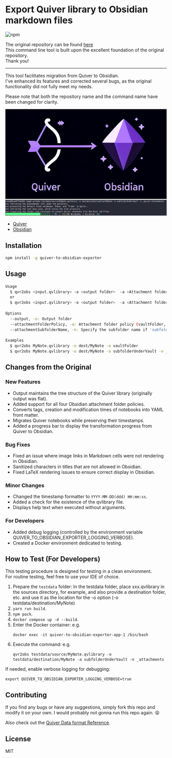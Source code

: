 # Export Quiver library to Obsidian markdown files

![npm](https://img.shields.io/npm/v/quiver-to-obsidian-exporter)

The original repository can be found  [here](https://github.com/Yukaii/quiver-markdown-exporter)  
This command line tool is built upon the excellent foundation of the original repository.  
Thank you!  

---

This tool facilitates migration from Quiver to Obsidian.  
I've enhanced its features and corrected several bugs, as the original functionality did not fully meet my needs.  

Please note that both the repository name and the command name have been changed for clarity.  

![App Concept Image](app-concept-image.png)
![App Running Image](app-running.png)

* [Quiver](https://yliansoft.com/)
* [Obsidian](https://obsidian.md/)


## Installation

```bash
npm install -g quiver-to-obsidian-exporter
```

## Usage

```bash
Usage
  $ qvr2obs <input.qvlibrary> -o <output folder>  -a <Attachment folder policy>
  or
  $ qvr2obs <input.qvlibrary> -o <output folder>  -a <Attachment folder policy> -n <Attachment subfolder name if needed>

Options
  --output, -o: Output folder
  --attachmentFolderPolicy, -a: Attachment folder policy (vaultFolder, subfolderUnderVault, sameFolderAsEachFile, subfolderUnderEachFolder). 'subfolderUnderVault' and 'subfolderUnderEachFolder' require subfolder name.
  --attachmentSubfolderName, -n: Specify the subfolder name if 'subfolderUnderVault' or 'subfolderUnderEachFolder' is selected as the attachmentFolderPolicy option.

Examples
  $ qvr2obs MyNote.qvlibrary -o dest/MyNote -a vaultFolder
  $ qvr2obs MyNote.qvlibrary -o dest/MyNote -a subfolderUnderVault -n _attachments
```


## Changes from the Original

### New Features

* Output maintains the tree structure of the Quiver library (originally output was flat).
* Added support for all four Obsidian attachment folder policies.
* Converts tags, creation and modification times of notebooks into YAML front matter.
* Migrates Quiver notebooks while preserving their timestamps.
* Added a progress bar to display the transformation progress from Quiver to Obsidian.

### Bug Fixes

* Fixed an issue where image links in Markdown cells were not rendering in Obsidian.
* Sanitized characters in titles that are not allowed in Obsidian.
* Fixed LaTeX rendering issues to ensure correct display in Obsidian.

### Minor Changes

* Changed the timestamp formatter to `YYYY-MM-DD(ddd) HH:mm:ss`.
* Added a check for the existence of the qvlibrary file.
* Displays help text when executed without arguments.

### For Developers

* Added debug logging (controlled by the environment variable QUIVER_TO_OBSIDIAN_EXPORTER_LOGGING_VERBOSE).
* Created a Docker environment dedicated to testing.


## How to Test (For Developers)

This testing procedure is designed for testing in a clean environment.  
For routine testing, feel free to use your IDE of choice.  

1. Prepare the `testdata` folder:
    In the testdata folder, place xxx.qvlibrary in the sources directory, for example, and also provide a destination folder, etc. and use it as the location for the -o option (-o testdata/destination/MyNote)
2. `yarn run build`.
3. `npm pack`.
4. `docker compose up -d --build`.
5. Enter the Docker container: 
   e.g.
    ```
    docker exec -it quiver-to-obsidian-exporter-app-1 /bin/bash
	```
6.	Execute the command:
	e.g.
	```
	qvr2obs testdata/source/MyNote.qvlibrary -o testdata/destination/MyNote -a subfolderUnderVault -n _attachments
	```

If needed, enable verbose logging for debugging:
```
export QUIVER_TO_OBSIDIAN_EXPORTER_LOGGING_VERBOSE=true
```


## Contributing

If you find any bugs or have any suggestions, simply fork this repo and modify it on your own. I would probably not gonna run this repo again. 😝

Also check out the [Quiver Data format Reference](https://github.com/HappenApps/Quiver/wiki/Quiver-Data-Format).

## License

MIT

